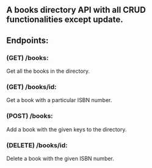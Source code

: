 ## A books directory API with all CRUD functionalities except update.

## Endpoints:  
  
### (GET) /books:
Get all the books in the directory.
  
### (GET) /books/id:
Get a book with a particular ISBN number. 

### (POST) /books:
Add a book with the given keys to the directory.

### (DELETE) /books/id:
Delete a book with the given ISBN number.
